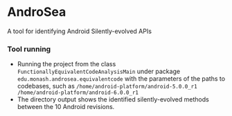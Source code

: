 # AndroSea
A tool for identifying Android Silently-evolved APIs
### Tool running
* Running the project from the class ```FunctionallyEquivalentCodeAnalysisMain``` under package ```edu.monash.androsea.equivalentcode``` with the parameters of the paths to codebases, such as ```/home/android-platform/android-5.0.0_r1 /home/android-platform/android-6.0.0_r1```
* The directory output shows the identified silently-evolved methods between the 10 Android revisions.
